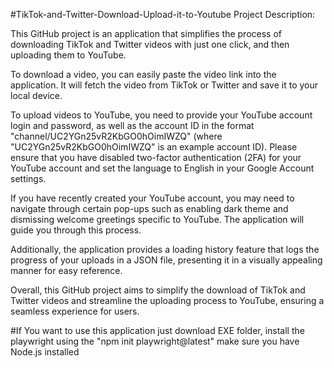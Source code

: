 #TikTok-and-Twitter-Download-Upload-it-to-Youtube
Project Description:

This GitHub project is an application that simplifies the process of downloading TikTok and Twitter videos with just one click, and then uploading them to YouTube.

To download a video, you can easily paste the video link into the application. It will fetch the video from TikTok or Twitter and save it to your local device.

To upload videos to YouTube, you need to provide your YouTube account login and password, as well as the account ID in the format "channel/UC2YGn25vR2KbGO0hOimIWZQ" (where "UC2YGn25vR2KbGO0hOimIWZQ" is an example account ID). Please ensure that you have disabled two-factor authentication (2FA) for your YouTube account and set the language to English in your Google Account settings.

If you have recently created your YouTube account, you may need to navigate through certain pop-ups such as enabling dark theme and dismissing welcome greetings specific to YouTube. The application will guide you through this process.

Additionally, the application provides a loading history feature that logs the progress of your uploads in a JSON file, presenting it in a visually appealing manner for easy reference.

Overall, this GitHub project aims to simplify the download of TikTok and Twitter videos and streamline the uploading process to YouTube, ensuring a seamless experience for users.

#If You want to use this application just download EXE folder, install the playwright using the "npm init playwright@latest" make sure you have Node.js installed
